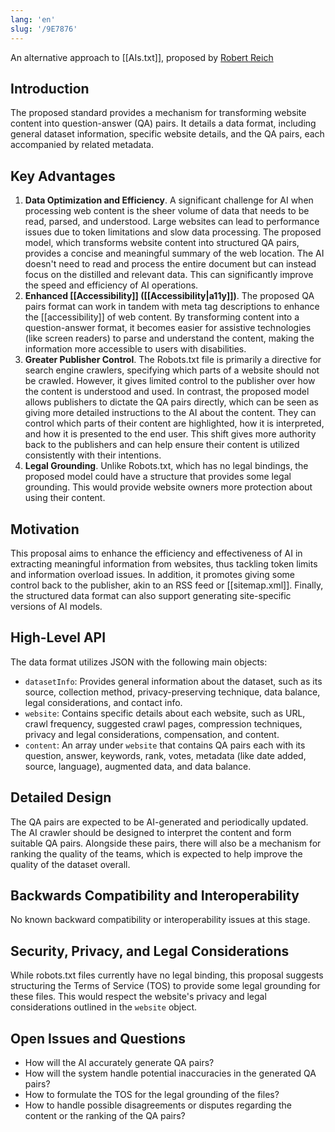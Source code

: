 ```yaml
---
lang: 'en'
slug: '/9E7876'
---
```


An alternative approach to [[AIs.txt]], proposed by [Robert Reich](https://www.linkedin.com/in/robertreich/)

## Introduction

The proposed standard provides a mechanism for transforming website content into question-answer (QA) pairs. It details a data format, including general dataset information, specific website details, and the QA pairs, each accompanied by related metadata.

## Key Advantages

1. **Data Optimization and Efficiency**. A significant challenge for AI when processing web content is the sheer volume of data that needs to be read, parsed, and understood. Large websites can lead to performance issues due to token limitations and slow data processing. The proposed model, which transforms website content into structured QA pairs, provides a concise and meaningful summary of the web location. The AI doesn't need to read and process the entire document but can instead focus on the distilled and relevant data. This can significantly improve the speed and efficiency of AI operations.
2. **Enhanced [[Accessibility]] ([[Accessibility|a11y]])**. The proposed QA pairs format can work in tandem with meta tag descriptions to enhance the [[accessibility]] of web content. By transforming content into a question-answer format, it becomes easier for assistive technologies (like screen readers) to parse and understand the content, making the information more accessible to users with disabilities.
3. **Greater Publisher Control**. The Robots.txt file is primarily a directive for search engine crawlers, specifying which parts of a website should not be crawled. However, it gives limited control to the publisher over how the content is understood and used. In contrast, the proposed model allows publishers to dictate the QA pairs directly, which can be seen as giving more detailed instructions to the AI about the content. They can control which parts of their content are highlighted, how it is interpreted, and how it is presented to the end user. This shift gives more authority back to the publishers and can help ensure their content is utilized consistently with their intentions.
4. **Legal Grounding**. Unlike Robots.txt, which has no legal bindings, the proposed model could have a structure that provides some legal grounding. This would provide website owners more protection about using their content.

## Motivation

This proposal aims to enhance the efficiency and effectiveness of AI in extracting meaningful information from websites, thus tackling token limits and information overload issues. In addition, it promotes giving some control back to the publisher, akin to an RSS feed or [[sitemap.xml]]. Finally, the structured data format can also support generating site-specific versions of AI models.

## High-Level API

The data format utilizes JSON with the following main objects:

- `datasetInfo`: Provides general information about the dataset, such as its source, collection method, privacy-preserving technique, data balance, legal considerations, and contact info.
- `website`: Contains specific details about each website, such as URL, crawl frequency, suggested crawl pages, compression techniques, privacy and legal considerations, compensation, and content.
- `content`: An array under `website` that contains QA pairs each with its question, answer, keywords, rank, votes, metadata (like date added, source, language), augmented data, and data balance.

## Detailed Design

The QA pairs are expected to be AI-generated and periodically updated. The AI crawler should be designed to interpret the content and form suitable QA pairs. Alongside these pairs, there will also be a mechanism for ranking the quality of the teams, which is expected to help improve the quality of the dataset overall.

## Backwards Compatibility and Interoperability

No known backward compatibility or interoperability issues at this stage.

## Security, Privacy, and Legal Considerations

While robots.txt files currently have no legal binding, this proposal suggests structuring the Terms of Service (TOS) to provide some legal grounding for these files. This would respect the website's privacy and legal considerations outlined in the `website` object.

## Open Issues and Questions

- How will the AI accurately generate QA pairs?
- How will the system handle potential inaccuracies in the generated QA pairs?
- How to formulate the TOS for the legal grounding of the files?
- How to handle possible disagreements or disputes regarding the content or the ranking of the QA pairs?
